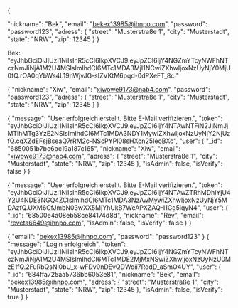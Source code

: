 {

  "nickname": "Bek",
  "email": "bekex13985@ihnpo.com",
  "password": "password123",
  "adress": {
    "street": "Musterstraße 1",
    "city": "Musterstadt",
    "state": "NRW",
    "zip": 12345
  }
}

Bek: "eyJhbGciOiJIUzI1NiIsInR5cCI6IkpXVCJ9.eyJpZCI6IjY4NGZmYTcyNWFhNTczNmJiNjA1M2U4MSIsImlhdCI6MTc1MDA3MjI1NCwiZXhwIjoxNzUyNjY0MjU0fQ.rOA0qYbWs4L19nWjvJG-sIZVKtM6pqd-0dPXeFT_8cI"

{
  "nickname": "Xiw",
  "email": "xiwowe9173@nab4.com",
  "password": "password123",
  "adress": {
    "street": "Musterstraße 1",
    "city": "Musterstadt",
    "state": "NRW",
    "zip": 12345
  }
}

{
  "message": "User erfolgreich erstellt. Bitte E-Mail verifizieren.",
  "token": "eyJhbGciOiJIUzI1NiIsInR5cCI6IkpXVCJ9.eyJpZCI6IjY4NTAwNTFiN2JjNmJjMTlhMTg3YzE2NSIsImlhdCI6MTc1MDA3NDY1MywiZXhwIjoxNzUyNjY2NjUzfQ.cqXZdEFsjBseaQ7rRM2c-NScPYPI08sHXcn25IeoBXc",
  "user": {
    "_id": "6850051b7bc6bc19a187c165",
    "nickname": "Xiw",
    "email": "xiwowe9173@nab4.com",
    "adress": {
      "street": "Musterstraße 1",
      "city": "Musterstadt",
      "state": "NRW",
      "zip": 12345
    },
    "isAdmin": false,
    "isVerify": false
  }
}

{
  "message": "User erfolgreich erstellt. Bitte E-Mail verifizieren.",
  "token": "eyJhbGciOiJIUzI1NiIsInR5cCI6IkpXVCJ9.eyJpZCI6IjY4NTAwZTRhMDhlYjU4Y2U4NDE3NGQ4ZCIsImlhdCI6MTc1MDA3NzAwMywiZXhwIjoxNzUyNjY5MDAzfQ.UXM6CfJmbN03wXX5MjYhUkB7WeAPXZAQ-I1Gg5iqyN4",
  "user": {
    "_id": "68500e4a08eb58ce84174d8d",
    "nickname": "Rev",
    "email": "reveta6649@ihnpo.com",
    "isAdmin": false,
    "isVerify": false
  }
}

{
  "email": "bekex13985@ihnpo.com",
  "password": "password123"
}
{
  "message": "Login erfolgreich",
  "token": "eyJhbGciOiJIUzI1NiIsInR5cCI6IkpXVCJ9.eyJpZCI6IjY4NGZmYTcyNWFhNTczNmJiNjA1M2U4MSIsImlhdCI6MTc1MDE2MjMxNSwiZXhwIjoxNzUyNzU0MzE1fQ.2FuRbQsNl0bU_x-wFDv0nDEvQDWdii7RqdD_aSmO4UY",
  "user": {
    "_id": "684ffa725aa5736bb6053e81",
    "nickname": "Bek",
    "email": "bekex13985@ihnpo.com",
    "adress": {
      "street": "Musterstraße 1",
      "city": "Musterstadt",
      "state": "NRW",
      "zip": 12345
    },
    "isAdmin": false,
    "isVerify": true
  }
}


